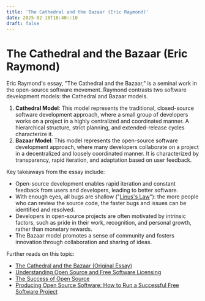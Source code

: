 ```yaml
---
title: 'The Cathedral and the Bazaar (Eric Raymond)'
date: 2025-02-18T18:40::10
draft: false
---
```


# The Cathedral and the Bazaar (Eric Raymond)

Eric Raymond's essay, "The Cathedral and the Bazaar," is a seminal work in the open-source software movement. Raymond contrasts two software development models: the Cathedral and Bazaar models.

1. **Cathedral Model**: This model represents the traditional, closed-source software development approach, where a small group of developers works on a project in a highly centralized and coordinated manner. A hierarchical structure, strict planning, and extended-release cycles characterize it.
2. **Bazaar Model**: This model represents the open-source software development approach, where many developers collaborate on a project in a decentralized and loosely coordinated manner. It is characterized by transparency, rapid iteration, and adaptation based on user feedback.

Key takeaways from the essay include:

- Open-source development enables rapid iteration and constant feedback from users and developers, leading to better software.
- With enough eyes, all bugs are shallow ("[Linus's Law](https://en.wikipedia.org/wiki/Linus's_law)"): the more people who can review the source code, the faster bugs and issues can be identified and resolved.
- Developers in open-source projects are often motivated by intrinsic factors, such as pride in their work, recognition, and personal growth, rather than monetary rewards.
- The Bazaar model promotes a sense of community and fosters innovation through collaboration and sharing of ideas.

Further reads on this topic:

- [The Cathedral and the Bazaar (Original Essay)](http://www.catb.org/~esr/writings/cathedral-bazaar/cathedral-bazaar/index.html)
- [Understanding Open Source and Free Software Licensing](https://www.oreilly.com/library/view/understanding-open-source/0596005814/)
- [The Success of Open Source](https://www.hup.harvard.edu/catalog.php?isbn=9780674012929)
- [Producing Open Source Software: How to Run a Successful Free Software Project](https://producingoss.com/)

